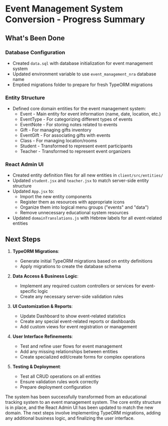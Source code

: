 # Event Management System Conversion - Progress Summary

## What's Been Done

### Database Configuration
- Created `data.sql` with database initialization for event management system
- Updated environment variable to use `event_management_nra` database name
- Emptied migrations folder to prepare for fresh TypeORM migrations

### Entity Structure
- Defined core domain entities for the event management system:
  - Event - Main entity for event information (name, date, location, etc.)
  - EventType - For categorizing different types of events
  - EventNote - For storing notes related to events
  - Gift - For managing gifts inventory
  - EventGift - For associating gifts with events
  - Class - For managing location/rooms
  - Student - Transformed to represent event participants
  - Teacher - Transformed to represent event organizers

### React Admin UI
- Created entity definition files for all new entities in `client/src/entities/`
- Updated `student.jsx` and `teacher.jsx` to match server-side entity structure
- Updated `App.jsx` to:
  - Import the new entity components
  - Register them as resources with appropriate icons
  - Organize them into logical menu groups ("events" and "data")
  - Remove unnecessary educational system resources
- Updated `domainTranslations.js` with Hebrew labels for all event-related entities

## Next Steps

1. **TypeORM Migrations**:
   - Generate initial TypeORM migrations based on entity definitions
   - Apply migrations to create the database schema

2. **Data Access & Business Logic**:
   - Implement any required custom controllers or services for event-specific logic
   - Create any necessary server-side validation rules

3. **UI Customization & Reports**:
   - Update Dashboard to show event-related statistics
   - Create any special event-related reports or dashboards
   - Add custom views for event registration or management

4. **User Interface Refinements**:
   - Test and refine user flows for event management
   - Add any missing relationships between entities 
   - Create specialized edit/create forms for complex operations

5. **Testing & Deployment**:
   - Test all CRUD operations on all entities
   - Ensure validation rules work correctly
   - Prepare deployment configuration

The system has been successfully transformed from an educational tracking system to an event management system. The core entity structure is in place, and the React Admin UI has been updated to match the new domain. The next steps involve implementing TypeORM migrations, adding any additional business logic, and finalizing the user interface.